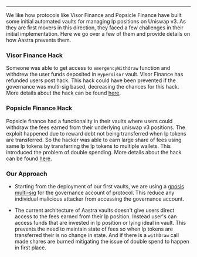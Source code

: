 ---

We like how protocols like Visor Finance and Popsicle Finance have built some initial automated vaults for managing lp positions on Uniswap v3. As they are first movers in this direction, they faced a few challenges in their initial implementation. Here we go over a few of them and provide details on how Aastra prevents them.‌

### **Visor Finance Hack**

Someone was able to get access to `emergencyWithdraw` function and withdrew the user funds deposited in `HyperVisor` vault. Visor Finance has refunded users post hack. This hack could have been prevented if the governance was multi-sig based, decreasing the chances for this hack. More details about the hack can be found [here](https://visorfinance.medium.com/visor-beta-incident-report-1b2521b9266).​‌


### **Popsicle Finance Hack**

Popsicle finance had a functionality in their vaults where users could withdraw the fees earned from their underlying uniswap v3 positions. The exploit happened due to reward debt not being transferred when lp tokens are transferred. So the hacker was able to earn large share of fees using same lp tokens by transferring the lp tokens to multiple wallets. This introduced the problem of double spending. More details about the hack can be found [here](https://popsiclefinance.medium.com/popsicle-finance-post-mortem-after-fragola-hack-f45b302362e0).‌


### **Our Approach**

- Starting from the deployment of our first vaults, we are using a [gnosis multi-sig](https://etherscan.io/address/0x6b29610D6c6a9E47812bE40F1335918bd63321bf) for the governance account of protocol. This reduce any individual malicious attacker from accessing the governance account.

- The current architecture of Aastra vaults doesn't give users direct access to the fees earned from their lp position. Instead user's can access funds that are invested in lp position or lying ideal in vault. This prevents the need to maintain state of fees so when lp tokens are transferred their is no change in state. And if there is a `withDraw` call made shares are burned mitigating the issue of double spend to happen in first place.
